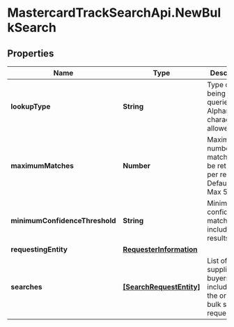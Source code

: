 # MastercardTrackSearchApi.NewBulkSearch

## Properties

Name | Type | Description | Notes
------------ | ------------- | ------------- | -------------
**lookupType** | **String** | Type of Entity being queried. Alphanumeric characters allowed. | 
**maximumMatches** | **Number** | Maximum number of matches to be returned per record. Default 1, Max 5 | [optional] 
**minimumConfidenceThreshold** | **String** | Minimum confidence match to be included in results. | [optional] 
**requestingEntity** | [**RequesterInformation**](RequesterInformation.md) |  | [optional] 
**searches** | [**[SearchRequestEntity]**](SearchRequestEntity.md) | List of all suppliers or buyers included in the original bulk search request. | [optional] 


